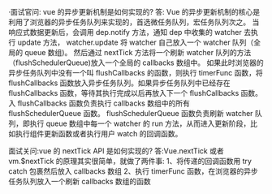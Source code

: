 ·面试官问: vue 的异步更新机制是如何实现的?
答: Vue 的异步更新机制的核心是利用了浏览器的异步任务队列来实现的，首选微任务队列，宏任务队列次之。
当响应式数据更新后，会调用 dep.notify 方法，通知 dep 中收集的 watcher 去执行 update 方法，
watcher.update 将 watcher 自己放入一个 watcher 队列（全局的 queue 数组)。
然后通过 nextTick 方法将一个刷新 watcher 队列的方法（flushSchedulerQueue)放入一个全局的 callbacks 数组中。
如果此时浏览器的异步任务队列中没有一个叫 flushCallbacks 的函数，则执行 timerFunc 函数，将
flushCallbacks 函数放入异步任务队列。如果异步任务队列中已经存在 flushCallbacks 函数，等待其执行完成以后再放入下一个 flushCallbacks 函数。
入
flushCallbacks 函数负责执行 callbacks 数组中的所有 flushSchedulerQueue 函数。
flushSchedulerQueue 函数负责刷新 watcher 队列，即执行 queue 数组中每一个 watcher 的 run 方法，从而进入更新阶段，比如执行组件更新函数或者执行用户 watch 的回调函数。

面试关问:vue 的 nextTick API 是如何实现的?
答:Vue.nextTick 或者 vm.$nextTick 的原理其实很简单，就做了两件事:
1、将传递的回调函数用 try catch 包裹然后放入 callbacks 数组
2、执行 timerFunc 函数，在浏览器的异步任务队列放入一个刷新 callbacks 数组的函数
